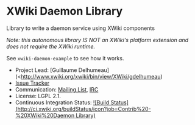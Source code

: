 # XWiki Daemon Library
Library to write a daemon service using XWiki components

*Note: this autonomous library IS NOT an XWiki's platform extension and does not require the XWiki runtime.*

See `xwiki-daemon-example` to see how it works.

* Project Lead: [Guillaume Delhumeau](<http://www.xwiki.org/xwiki/bin/view/XWiki/gdelhumeau) 
* [Issue Tracker](http://jira.xwiki.org/browse/DAEMON)
* Communication: [Mailing List](http://dev.xwiki.org/xwiki/bin/view/Community/MailingLists), [IRC](http://dev.xwiki.org/xwiki/bin/view/Community/IRC)
* License: LGPL 2.1.
* Continuous Integration Status: [![Build Status](http://ci.xwiki.org/buildStatus/icon?job=Contrib%20-%20XWiki%20Daemon Library)](http://ci.xwiki.org/job/Contrib%20-%20XWiki%20Daemon%20Library/)
